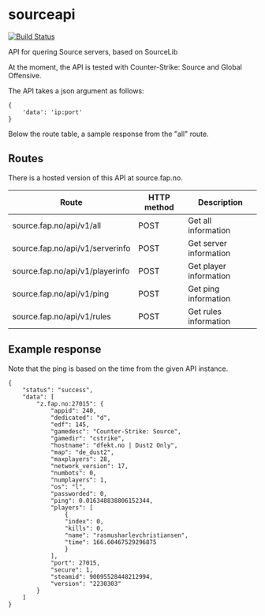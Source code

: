 # sourceapi
[![Build Status](https://drone.fap.no/api/badges/kradalby/sourceapi/status.svg)](https://drone.fap.no/kradalby/sourceapi)

API for quering Source servers, based on SourceLib

At the moment, the API is tested with Counter-Strike: Source and Global Offensive.

The API takes a json argument as follows:

    {
        'data': 'ip:port'
    }

Below the route table, a sample response from the "all" route.

## Routes
There is a hosted version of this API at source.fap.no.

| Route                           | HTTP method | Description            |
| ------------------------------- | ----------- | ---------------------- |
| source.fap.no/api/v1/all        | POST        | Get all information    |
| source.fap.no/api/v1/serverinfo | POST        | Get server information |
| source.fap.no/api/v1/playerinfo | POST        | Get player information |
| source.fap.no/api/v1/ping       | POST        | Get ping information   |
| source.fap.no/api/v1/rules      | POST        | Get rules information  |


## Example response
Note that the ping is based on the time from the given API instance.

    {
        "status": "success",
        "data": [
            "z.fap.no:27015": {
                "appid": 240,
                "dedicated": "d",
                "edf": 145,
                "gamedesc": "Counter-Strike: Source",
                "gamedir": "cstrike",
                "hostname": "dfekt.no | Dust2 Only",
                "map": "de_dust2",
                "maxplayers": 28,
                "network_version": 17,
                "numbots": 0,
                "numplayers": 1,
                "os": "l",
                "passworded": 0,
                "ping": 0.016348838806152344,
                "players": [
                    {
                    "index": 0,
                    "kills": 0,
                    "name": "rasmusharlevchristiansen",
                    "time": 166.60467529296875
                    }
                ],
                "port": 27015,
                "secure": 1,
                "steamid": 90095528448212994,
                "version": "2230303"
            }
        ]
    }
